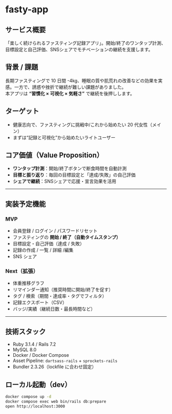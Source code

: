 # fasty-app

## サービス概要
「楽しく続けられるファスティング記録アプリ」。開始/終了のワンタップ計測、目標設定と自己評価、SNSシェアでモチベーションの継続を支援します。

## 背景 / 課題
長期ファスティングで 10 日間 -4kg、睡眠の質や肌荒れの改善などの効果を実感。一方で、誘惑や挫折で継続が難しい課題がありました。  
本アプリは **“習慣化 × 可視化 × 気軽さ”** で継続を後押しします。

## ターゲット
- 健康志向で、ファスティングに挑戦中/これから始めたい 20 代女性（メイン）
- まずは“記録と可視化”から始めたいライトユーザー

## コア価値（Value Proposition）
- **ワンタップ計測**：開始/終了ボタンで断食時間を自動計測
- **目標と振り返り**：毎回の目標設定と「達成/失敗」の自己評価
- **シェアで継続**：SNSシェアで応援・宣言効果を活用

---

## 実装予定機能
### MVP
- 会員登録 / ログイン / パスワードリセット
- ファスティングの **開始 / 終了（自動タイムスタンプ）**
- 目標設定・自己評価（達成 / 失敗）
- 記録の作成 / 一覧 / 詳細 /編集
- SNS シェア

### Next（拡張）
- 体重推移グラフ
- リマインダー通知（推奨時間に開始/終了を促す）
- タグ / 検索（期間・達成率・タグでフィルタ）
- 記録エクスポート（CSV）
- バッジ/実績（継続日数・最長時間など）

---

## 技術スタック
- Ruby 3.1.4 / Rails 7.2
- MySQL 8.0
- Docker / Docker Compose
- Asset Pipeline: `dartsass-rails` + `sprockets-rails`
- Bundler 2.3.26（lockfile に合わせ固定）

## ローカル起動（dev）
```bash
docker compose up -d
docker compose exec web bin/rails db:prepare
open http://localhost:3000
